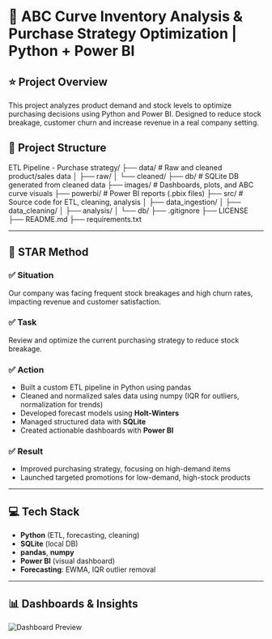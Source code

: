 # 🧠 ABC Curve Inventory Analysis & Purchase Strategy Optimization | Python + Power BI

## ⭐ Project Overview

This project analyzes product demand and stock levels to optimize purchasing decisions using Python and Power BI. Designed to reduce stock breakage, customer churn and increase revenue in a real company setting.

## 📁 Project Structure

ETL Pipeline - Purchase strategy/
├── data/ # Raw and cleaned product/sales data
│ ├── raw/
│ └── cleaned/
├── db/ # SQLite DB generated from cleaned data
├── images/ # Dashboards, plots, and ABC curve visuals
├── powerbi/ # Power BI reports (.pbix files)
├── src/ # Source code for ETL, cleaning, analysis
│ ├── data_ingestion/
│ ├── data_cleaning/
│ ├── analysis/
│ └── db/
├── .gitignore
├── LICENSE
├── README.md
├── requirements.txt

---

## 🌟 STAR Method

### ✅ Situation
Our company was facing frequent stock breakages and high churn rates, impacting revenue and customer satisfaction.

### ✅ Task
Review and optimize the current purchasing strategy to reduce stock breakage.

### ✅ Action
- Built a custom ETL pipeline in Python using pandas
- Cleaned and normalized sales data using numpy (IQR for outliers, normalization for trends)
- Developed forecast models using **Holt-Winters**
- Managed structured data with **SQLite**
- Created actionable dashboards with **Power BI**

### ✅ Result
- Improved purchasing strategy, focusing on high-demand items
- Launched targeted promotions for low-demand, high-stock products

---

## 💻 Tech Stack

- **Python** (ETL, forecasting, cleaning)
- **SQLite** (local DB)
- **pandas**, **numpy**
- **Power BI** (visual dashboard)
- **Forecasting**: EWMA, IQR outlier removal

---

## 📊 Dashboards & Insights

![Dashboard Preview](images/dashboard.png) <!-- Add actual screenshot here -->